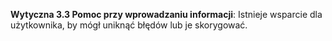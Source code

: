 **Wytyczna 3.3 Pomoc przy wprowadzaniu informacji**: Istnieje wsparcie dla użytkownika, by mógł uniknąć błędów lub je skorygować.